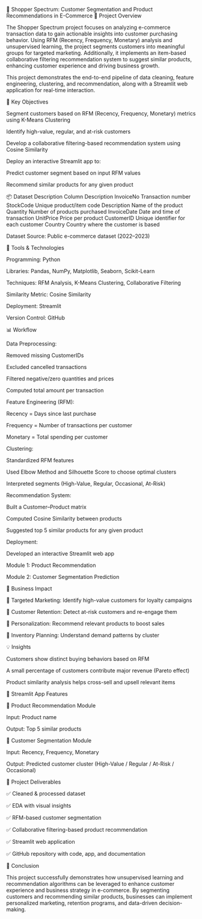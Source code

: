 🛒 Shopper Spectrum: Customer Segmentation and Product Recommendations in E-Commerce
🎯 Project Overview

The Shopper Spectrum project focuses on analyzing e-commerce transaction data to gain actionable insights into customer purchasing behavior. Using RFM (Recency, Frequency, Monetary) analysis and unsupervised learning, the project segments customers into meaningful groups for targeted marketing. Additionally, it implements an item-based collaborative filtering recommendation system to suggest similar products, enhancing customer experience and driving business growth.

This project demonstrates the end-to-end pipeline of data cleaning, feature engineering, clustering, and recommendation, along with a Streamlit web application for real-time interaction.

🧠 Key Objectives

Segment customers based on RFM (Recency, Frequency, Monetary) metrics using K-Means Clustering

Identify high-value, regular, and at-risk customers

Develop a collaborative filtering-based recommendation system using Cosine Similarity

Deploy an interactive Streamlit app to:

Predict customer segment based on input RFM values

Recommend similar products for any given product

📦 Dataset Description
Column	Description
InvoiceNo	Transaction number
StockCode	Unique product/item code
Description	Name of the product
Quantity	Number of products purchased
InvoiceDate	Date and time of transaction
UnitPrice	Price per product
CustomerID	Unique identifier for each customer
Country	Country where the customer is based

Dataset Source: Public e-commerce dataset (2022–2023)

🧰 Tools & Technologies

Programming: Python

Libraries: Pandas, NumPy, Matplotlib, Seaborn, Scikit-Learn

Techniques: RFM Analysis, K-Means Clustering, Collaborative Filtering

Similarity Metric: Cosine Similarity

Deployment: Streamlit

Version Control: GitHub

📊 Workflow

Data Preprocessing:

Removed missing CustomerIDs

Excluded cancelled transactions

Filtered negative/zero quantities and prices

Computed total amount per transaction

Feature Engineering (RFM):

Recency = Days since last purchase

Frequency = Number of transactions per customer

Monetary = Total spending per customer

Clustering:

Standardized RFM features

Used Elbow Method and Silhouette Score to choose optimal clusters

Interpreted segments (High-Value, Regular, Occasional, At-Risk)

Recommendation System:

Built a Customer–Product matrix

Computed Cosine Similarity between products

Suggested top 5 similar products for any given product

Deployment:

Developed an interactive Streamlit web app

Module 1: Product Recommendation

Module 2: Customer Segmentation Prediction

🎯 Business Impact

📌 Targeted Marketing: Identify high-value customers for loyalty campaigns

📌 Customer Retention: Detect at-risk customers and re-engage them

📌 Personalization: Recommend relevant products to boost sales

📌 Inventory Planning: Understand demand patterns by cluster

💡 Insights

Customers show distinct buying behaviors based on RFM

A small percentage of customers contribute major revenue (Pareto effect)

Product similarity analysis helps cross-sell and upsell relevant items

🚀 Streamlit App Features

🧠 Product Recommendation Module

Input: Product name

Output: Top 5 similar products

👥 Customer Segmentation Module

Input: Recency, Frequency, Monetary

Output: Predicted customer cluster (High-Value / Regular / At-Risk / Occasional)

🧩 Project Deliverables

✅ Cleaned & processed dataset

✅ EDA with visual insights

✅ RFM-based customer segmentation

✅ Collaborative filtering-based product recommendation

✅ Streamlit web application

✅ GitHub repository with code, app, and documentation

🏁 Conclusion

This project successfully demonstrates how unsupervised learning and recommendation algorithms can be leveraged to enhance customer experience and business strategy in e-commerce. By segmenting customers and recommending similar products, businesses can implement personalized marketing, retention programs, and data-driven decision-making.
